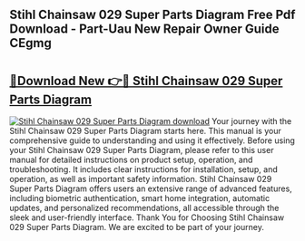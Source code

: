## Stihl Chainsaw 029 Super Parts Diagram Free Pdf Download - Part-Uau New Repair Owner Guide CEgmg

# <h2><a href="http://dftepx2.blite.top/?on=Stihl+Chainsaw+029+Super+Parts+Diagram">🔗Download New 👉🔴 Stihl Chainsaw 029 Super Parts Diagram</a></h2>

[![Stihl Chainsaw 029 Super Parts Diagram download](https://i.imgur.com/lujVjoI.png)](http://dftepx2.blite.top/?on=Stihl+Chainsaw+029+Super+Parts+Diagram)
Your journey with the Stihl Chainsaw 029 Super Parts Diagram starts here. This manual is your comprehensive guide to understanding and using it effectively. Before using your Stihl Chainsaw 029 Super Parts Diagram, please refer to this user manual for detailed instructions on product setup, operation, and troubleshooting. It includes clear instructions for installation, setup, and operation, as well as important safety information. Stihl Chainsaw 029 Super Parts Diagram offers users an extensive range of advanced features, including biometric authentication, smart home integration, automatic updates, and personalized recommendations, all accessible through the sleek and user-friendly interface. Thank You for Choosing Stihl Chainsaw 029 Super Parts Diagram. We are excited to be part of your journey.
